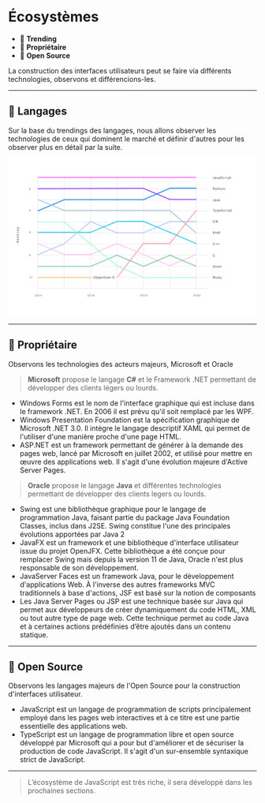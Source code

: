 # Écosystèmes

*  🔖 **Trending**
*  🔖 **Propriétaire**
*  🔖 **Open Source**

La construction des interfaces utilisateurs peut se faire via différents technologies, observons et différencions-les.

___

## 📑 Langages

Sur la base du trendings des langages, nous allons observer les technologies de ceux qui dominent le marché et définir d'autres pour les observer plus en détail par la suite.

![image](https://raw.githubusercontent.com/seeren-training/Front-End/master/wiki/resources/trending.png)

___

## 📑 Propriétaire

Observons les technologies des acteurs majeurs, Microsoft et Oracle

> **Microsoft** propose le langage **C#** et le Framework .NET permettant de développer des clients légers ou lourds.

* Windows Forms est le nom de l'interface graphique qui est incluse dans le framework .NET. En 2006 il est prévu qu'il soit remplacé par les WPF.
* Windows Presentation Foundation est la spécification graphique de Microsoft .NET 3.0. Il intègre le langage descriptif XAML qui permet de l'utiliser d'une manière proche d'une page HTML.
* ASP.NET est un framework permettant de générer à la demande des pages web, lancé par Microsoft en juillet 2002, et utilisé pour mettre en œuvre des applications web. Il s'agit d'une évolution majeure d'Active Server Pages.

> **Oracle** propose le langage **Java** et différentes technologies permettant de développer des clients legers ou lourds.

* Swing est une bibliothèque graphique pour le langage de programmation Java, faisant partie du package Java Foundation Classes, inclus dans J2SE. Swing constitue l'une des principales évolutions apportées par Java 2
* JavaFX est un framework et une bibliothèque d'interface utilisateur issue du projet OpenJFX. Cette bibliothèque a été conçue pour remplacer Swing mais depuis la version 11 de Java, Oracle n'est plus responsable de son développement.
* JavaServer Faces est un framework Java, pour le développement d'applications Web. À l'inverse des autres frameworks MVC traditionnels à base d'actions, JSF est basé sur la notion de composants
* Les Java Server Pages ou JSP est une technique basée sur Java qui permet aux développeurs de créer dynamiquement du code HTML, XML ou tout autre type de page web. Cette technique permet au code Java et à certaines actions prédéfinies d’être ajoutés dans un contenu statique.

___

## 📑 Open Source

Observons les langages majeurs de l'Open Source pour la construction d'interfaces utilisateur.

* JavaScript est un langage de programmation de scripts principalement employé dans les pages web interactives et à ce titre est une partie essentielle des applications web.
* TypeScript est un langage de programmation libre et open source développé par Microsoft qui a pour but d'améliorer et de sécuriser la production de code JavaScript. Il s'agit d'un sur-ensemble syntaxique strict de JavaScript.

___

> L’écosystème de JavaScript est très riche, il sera développé dans les prochaines sections.